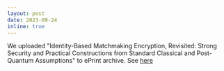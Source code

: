 ```yaml
---
layout: post
date: 2023-09-24
inline: true
---
```


We uploaded "Identity-Based Matchmaking Encryption, Revisited: Strong Security and Practical Constructions from Standard Classical and Post-Quantum Assumptions" to ePrint archive. See [here](https://eprint.iacr.org/2023/1435.pdf)
